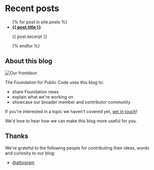 
# Recent posts

<ul>
  {% for post in site.posts %}
    <li>
      <a href="{{ post.url }}"><b>{{ post.title }}</b></a>
      <p>{{ post.excerpt }}</p>
    </li>
  {% endfor %}
 </ul>

## About this blog

![Our frontdoor](/assets/frontdoor-2019-05-07-small.jpg)

The Foundation for Public Code uses this blog to:

* share Foundation news
* explain what we're working on
* showcase our broader member and contributor community

If you're interested in a topic we haven't covered yet, [get in touch](https://about.publiccode.net/organization/contact-details.html)!

We'd love to hear how we can make this blog more useful for you.

## Thanks

We're grateful to the following people for contributing their ideas, words and curiosity to our blog:

* [@attogram](https://github.com/attogram)

